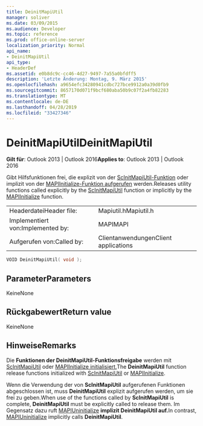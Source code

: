 ```yaml
---
title: DeinitMapiUtil
manager: soliver
ms.date: 03/09/2015
ms.audience: Developer
ms.topic: reference
ms.prod: office-online-server
localization_priority: Normal
api_name:
- DeinitMapiUtil
api_type:
- HeaderDef
ms.assetid: e0b8dc9c-cc46-4d27-9497-7a55a0bfdff5
description: 'Letzte Änderung: Montag, 9. März 2015'
ms.openlocfilehash: a9654efc34280941cdbc727bce9912a0a39d0fb9
ms.sourcegitcommit: 8657170d071f9bcf680aba50b9c07f2a4fb82283
ms.translationtype: MT
ms.contentlocale: de-DE
ms.lasthandoff: 04/28/2019
ms.locfileid: "33427346"
---
```

# <a name="deinitmapiutil"></a><span data-ttu-id="6236c-103">DeinitMapiUtil</span><span class="sxs-lookup"><span data-stu-id="6236c-103">DeinitMapiUtil</span></span>

  
  
<span data-ttu-id="6236c-104">**Gilt für**: Outlook 2013 | Outlook 2016</span><span class="sxs-lookup"><span data-stu-id="6236c-104">**Applies to**: Outlook 2013 | Outlook 2016</span></span> 
  
<span data-ttu-id="6236c-105">Gibt Hilfsfunktionen frei, die explizit von der [ScInitMapiUtil-Funktion](scinitmapiutil.md) oder implizit von der [MAPIInitialize-Funktion aufgerufen](mapiinitialize.md) werden.</span><span class="sxs-lookup"><span data-stu-id="6236c-105">Releases utility functions called explicitly by the [ScInitMapiUtil](scinitmapiutil.md) function or implicitly by the [MAPIInitialize](mapiinitialize.md) function.</span></span> 
  
|||
|:-----|:-----|
|<span data-ttu-id="6236c-106">Headerdatei</span><span class="sxs-lookup"><span data-stu-id="6236c-106">Header file:</span></span>  <br/> |<span data-ttu-id="6236c-107">Mapiutil.h</span><span class="sxs-lookup"><span data-stu-id="6236c-107">Mapiutil.h</span></span>  <br/> |
|<span data-ttu-id="6236c-108">Implementiert von:</span><span class="sxs-lookup"><span data-stu-id="6236c-108">Implemented by:</span></span>  <br/> |<span data-ttu-id="6236c-109">MAPI</span><span class="sxs-lookup"><span data-stu-id="6236c-109">MAPI</span></span>  <br/> |
|<span data-ttu-id="6236c-110">Aufgerufen von:</span><span class="sxs-lookup"><span data-stu-id="6236c-110">Called by:</span></span>  <br/> |<span data-ttu-id="6236c-111">Clientanwendungen</span><span class="sxs-lookup"><span data-stu-id="6236c-111">Client applications</span></span>  <br/> |
   
```cpp
VOID DeinitMapiUtil( void );
```

## <a name="parameters"></a><span data-ttu-id="6236c-112">Parameter</span><span class="sxs-lookup"><span data-stu-id="6236c-112">Parameters</span></span>

<span data-ttu-id="6236c-113">Keine</span><span class="sxs-lookup"><span data-stu-id="6236c-113">None</span></span> 
  
## <a name="return-value"></a><span data-ttu-id="6236c-114">Rückgabewert</span><span class="sxs-lookup"><span data-stu-id="6236c-114">Return value</span></span>

<span data-ttu-id="6236c-115">Keine</span><span class="sxs-lookup"><span data-stu-id="6236c-115">None</span></span> 
  
## <a name="remarks"></a><span data-ttu-id="6236c-116">Hinweise</span><span class="sxs-lookup"><span data-stu-id="6236c-116">Remarks</span></span>

<span data-ttu-id="6236c-117">Die **Funktionen der DeinitMapiUtil-Funktionsfreigabe** werden mit [ScInitMapiUtil](scinitmapiutil.md) oder [MAPIInitialize initialisiert.](mapiinitialize.md)</span><span class="sxs-lookup"><span data-stu-id="6236c-117">The **DeinitMapiUtil** function release functions initialized with [ScInitMapiUtil](scinitmapiutil.md) or [MAPIInitialize](mapiinitialize.md).</span></span> 
  
<span data-ttu-id="6236c-118">Wenn die Verwendung der von **ScInitMapiUtil** aufgerufenen Funktionen abgeschlossen ist, muss **DeinitMapiUtil** explizit aufgerufen werden, um sie frei zu geben.</span><span class="sxs-lookup"><span data-stu-id="6236c-118">When use of the functions called by **ScInitMapiUtil** is complete, **DeinitMapiUtil** must be explicitly called to release them.</span></span> <span data-ttu-id="6236c-119">Im Gegensatz dazu ruft [MAPIUninitialize](mapiuninitialize.md) **implizit DeinitMapiUtil auf.**</span><span class="sxs-lookup"><span data-stu-id="6236c-119">In contrast, [MAPIUninitialize](mapiuninitialize.md) implicitly calls **DeinitMapiUtil**.</span></span> 
  

